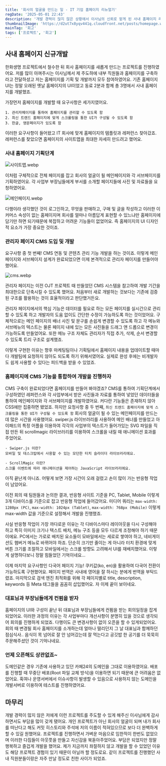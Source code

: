 ```yaml
---
title: '회사의 얼굴을 만드는 일 - IT 기업 홈페이지 리뉴얼기'
regDate: '2025-05-01 22:43'
description: '개발 경력이 많지 않은 상황에서 이사님의 신뢰로 맡게 된 사내 홈페이지 리뉴얼 프로젝트. 기획, 디자인, 개발, 배포까지 모든 과정을 주도하며 얻은 기술적 성장과 개발자로서의 자신감을 키운 특별한 경험담'
thumbnailImage: 'https://d2ut7x8yqv441q.cloudfront.net/posts/homepage.webp'
mainTag: '회고'
tags: ['프로젝트', '회고']
---
```


## 사내 홈페이지 신규개발

한화생명 프로젝트에서 철수한 뒤 회사 홈페이지를 새롭게 만드는 프로젝트를 진행하였어요. 저를 많이 아껴주시는 이사님께서 제 주도하에 내부 직원들과 홈페이지를 구축하라고 전달하셨고 저는 홈페이지를 기획 및 개발까지 모두 참여하였어요. 기존 홈페이지 UI는 정말 오래된 옛날 홈페이지의 UI이었고 동료 2분과 함께 총 3명에서 사내 홈페이지를 개발했죠.

가장먼저 홈페이지를 개발할 때 요구사항은 세가지였어요.

```list
1. 관리자페이지를 통하여 홈페이지를 관리할 수 있도록 함
2. 최신 트렌드 홈페이지에 맞게 스크롤링을 통한 UI가 구성될 수 있도록 함
3. 한글, 영문페이지가 있도록 함
```

이러한 요구사항이 들어왔고 IT 회사에 맞게 홈페이지의 템플릿과 레퍼런스 찾아갔죠. 레퍼런스를 찾았으면 홈페이지의 사이트맵을 최대한 자세히 만드려고 했어요.

### 사내 홈페이지 기획단계

![사이트맵.webp](https://d2ut7x8yqv441q.cloudfront.net/posts/사이트맵.webp)

이처럼 구체적으로 전체 페이지를 잡고 회사의 얼굴이 될 메인페이지와 각 서브페이지를 기획하였어요. 각 사업부 부장님들에게 부서를 소개할 페이지들에 사진 및 자료들을 요청하였어요.

![메인페이지.webp](https://d2ut7x8yqv441q.cloudfront.net/posts/1750089218492.webp)

다행이라 생각했던 것이 로그인하고, 무엇을 판매하고, 구매 및 글을 작성하고 이러한 이커머스 속성이 없는 홈페이지며 회사를 얼마나 아름답게 표현할 수 있느냐만 홈페이지에 담기만 하면 되기때문에 복잡하고 어려운 기능들이 없었어요. 즉 홈페이지의 UI 디자인적 요소가 가장 중요한 것이죠.

### 관리자 페이지 CMS 도입 및 개발

요구사항 중 첫 번째! CMS 연동 및 콘텐츠 관리 기능 개발을 하는 것이죠. 이렇게 메인페이지와 서브페이지 설계가 완료되었으면 이제 본격적으로 관리자 페이지를 만들어야 했어요.

![cms.webp](https://d2ut7x8yqv441q.cloudfront.net/posts/1750089963121.webp)

관리자 페이지는 이전 OJT 프로젝트 때 만들었던 CMS 시스템을 참고하여 개발 기간을 최대한으로 단축시킬 수 있도록 했어요. 처음부터 새로 개발하는 것보다는 기존에 검증된 구조를 활용하는 것이 효율적이라고 판단했거든요.

관리자 페이지에서의 핵심 기능은 데이터를 필요로 하는 모든 페이지를 실시간으로 관리할 수 있도록 하고 개발자의 도움 없이도 간단한 수정이 가능하도록 하는 것이었어요. 구체적으로는 메인 페이지의 배너 사진 및 문구를 손쉽게 변경할 수 있도록 하고 각 메뉴와 서브메뉴의 텍스트는 물론 페이지 내에 있는 모든 사진들을 드래그 앤 드롭으로 변경이 가능하도록 만들었어요. 또한 메뉴 구조 자체도 관리자가 직접 추가, 삭제, 순서 변경할 수 있도록 트리 구조로 설계했죠.

이렇게 구현한 이유는 향후 마케팅팀이나 기획팀에서 홈페이지 내용을 업데이트할 때마다 개발팀에 요청하지 않아도 되도록 하기 위해서였어요. 실제로 완성 후에는 비개발자도 쉽게 사용할 수 있다는 피드백을 받을 수 있었죠.

### 홈페이지에 CMS 기능을 통합하여 개발을 진행하자

CMS 구축이 완료되었다면 홈페이지를 만들어 봐야겠죠? CMS를 통하여 기획단계에서 구성하였던 레퍼런스와 각 사업부에서 받은 사진들과 자료를 통하여 넣었던 데이터들을 통하여 메인페이지와 각 서브페이지를 개발하였어요. 커다란 기능들은 존재하지 않아 CSS에만 집중하면 됐었죠. 하지만 요청사항 중 두 번째, `최신 트렌드 홈페이지에 맞게 스크롤링을 통한 UI가 구성될 수 있도록 함` 회사의 얼굴이 될 수 있는 메인페이지를 만드는데 많은 시간을 사용했어요. swiper.js 라이브러리를 사용하여 메인 배너를 만들었고 아이패드의 특정 어플을 이용하여 각각의 사업부의 텍스트가 들어가있는 SVG 파일을 직접 만든 뒤 scrollmagic 라이브러리를 이용하여 스크롤을 내릴 때 애니메이션 효과를 주었어요.

```point
- Swiper.js 이란?
모바일 및 데스크탑에서 사용할 수 있는 모던한 터치 슬라이더 라이브러리에요.

- ScrollMagic 이란?
스크롤 이벤트에 따라 애니메이션을 제어하는 JavaScript 라이브러리에요.
```

아직 끝난게 아니죠. 어떻게 보면 가장 시간이 오래 걸렸고 손이 많이 가는 반응형 작업이 남았어요.

이전 회의 때 팀원들과 논의한 결과, 반응형 사이트 기준을 PC, Tablet, Mobile 이렇게 3개 디바이스를 기준으로 잡고 반응형 작업에 들어갔어요. 미디어 쿼리는 `max-width: 1280px (PC)`, `max-width: 1024px (Tablet)`, `max-width: 768px (Mobile)` 이렇게 max-width 값을 기준으로 설정해서 개발을 진행했죠.

사실 반응형 작업이 가장 까다로운 이유는 각 디바이스마다 레이아웃을 다시 구성해야 하고 특히 이미지 크기나 텍스트 배치, 메뉴 구조 등을 모두 다르게 조정해야 하기 때문이에요. PC에서는 가로로 배치된 요소들이 모바일에서는 세로로 쌓여야 하고, 네비게이션도 햄버거 메뉴로 바뀌어야 하죠. 단순히 크기만 줄이는 게 아니라 터치 환경에 맞게 버튼 크기를 조절하고 모바일에서는 스크롤 방향도 고려해서 UI를 재배치했어요. 이렇게 설명하다보니 정말 힘들었던 기억이네요...

이제 마지막 요구사항인 다국어 페이지 기능! 쿠키값(ko, en)을 활용하여 다국어 전환이 가능하도록 구현했어요. 페이지 번역은 사내에 영어을 잘 하시는 분에게 번역을 부탁드렸죠. 마지막으로 검색 엔진 최적화를 위해 각 페이지별로 title, description, keywords 등 Meta 태그들을 꼼꼼히 삽입했어요. 자 이제 끝이 보이네요.

### 대표님과 부장님들에게 컨펌을 받자

홈페이지의 UI와 구성이 끝난 뒤 대표님과 부장님들에게 컨펌을 받는 회의일정을 잡게되었어요. 이러한 과정의 이유는 각 사업부마다 개선사항이 분명히 있을 것으로 생각되어 회의를 진행하게 되었죠. 다행이도 큰 변경사항이 없이 오픈을 할 수 있게되었어요. 회의 때 변경될 회사 홈페이지를 소개하는데 얼마나 떨리던지 그 날 대표님과 함께하던 점심식사.. 음식이 목 넘어로 잘 안 넘어갔는데 잘 먹는다고 공깃밥 한 공기를 더 묵묵히 주문해주셨던 것이 기억나네요.

### 언제 오픈해도 상관없죠~

도메인같은 경우 기존에 사용하고 있던 카페24의 도메인을 그대로 이용하였어요. 배포를 진행할 때 무중단 배포(Root 파일 교체 방식)을 이용하면 되기 때문에 큰 어려움은 없었어요. 혹여나 운영서버에서 이슈사항이 발생할 수 있음으로 사용하지 않는 도메인을 개발서버로 이용하여 테스트를 진행하였어요.

## 마무리

개발 경력이 많지 않은 저에게 이런 프로젝트를 주도할 수 있게 해주신 이사님에게 감사하면서도 부담을 많이 갖게 됐어요. 개인 프로젝트가 아닌 회사의 얼굴이 되며 내가 회사를 떠난다고 해도 커밋 히스토리와 주석에 저의 이름이 적혀있으므로 보다 더 완벽하게 할 수 있길 원했어요. 프로젝트를 진행하면서 가벼운 마음으로 임한적이 한번도 없었으며 이러한 다짐들이 아웃풋을 만들고 자신감을 북돋아주었어요. 부담은 되었지만 정말 행복하고 즐겁게 개발을 했어요. 제가 지금까지 좌절하지 않고 개발을 할 수 있었던 이유도 해당 프로젝트 경험이 있기 때문이 아닐까 할 정도로요. 같이 프로젝트를 진행했던 사내 직원분들이랑은 자주 만날 정도로 친한 사이가 되었죠.
